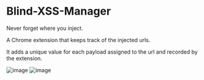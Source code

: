 # Blind-XSS-Manager
Never forget where you inject.

A Chrome extension that keeps track of the injected urls.

It adds a unique value for each payload assigned to the url and recorded by the extension.
  
  
![image](https://user-images.githubusercontent.com/11223632/209441622-1187dfe8-1023-4145-a71d-2f5a0177ed5a.png)
![image](https://user-images.githubusercontent.com/11223632/209441632-3b88e6a6-2395-4fd4-a003-adbd7fb563b1.png)
